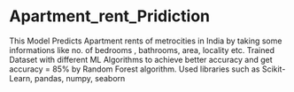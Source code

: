 # Apartment_rent_Pridiction

This Model Predicts Apartment rents of metrocities in India by taking some informations like no. of bedrooms , bathrooms, area, locality etc. Trained Dataset with different ML Algorithms to achieve better accuracy and get accuracy = 85% by Random Forest algorithm.
 Used libraries such as Scikit-Learn, pandas, numpy, seaborn

